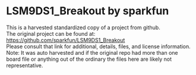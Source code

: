 
# LSM9DS1_Breakout by sparkfun  
This is a harvested standardized copy of a project from github.  
The original project can be found at:  
https://github.com/sparkfun/LSM9DS1_Breakout  
Please consult that link for additional, details, files, and license information.  
Note: It was auto harvested and if the original repo had more than one board file or anything out of the ordinary the files here are likely not representative.  
    